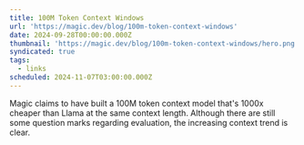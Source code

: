 ```yaml
---
title: 100M Token Context Windows
url: 'https://magic.dev/blog/100m-token-context-windows'
date: 2024-09-28T00:00:00.000Z
thumbnail: 'https://magic.dev/blog/100m-token-context-windows/hero.png'
syndicated: true
tags:
  - links
scheduled: 2024-11-07T03:00:00.000Z
---
```


Magic claims to have built a 100M token context model that's 1000x cheaper than Llama at the same context length.  Although there are still some question marks regarding evaluation, the increasing context trend is clear.
